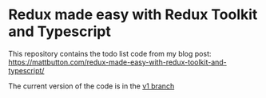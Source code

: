 # Redux made easy with Redux Toolkit and Typescript

This repository contains the todo list code from my blog post: https://mattbutton.com/redux-made-easy-with-redux-toolkit-and-typescript/

The current version of the code is in the [v1 branch](https://github.com/mattbutton/rtk-todo/tree/v1)